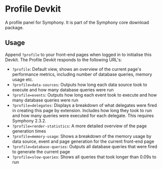 # Profile Devkit

A profile panel for Symphony. It is part of the Symphony core download package.

## Usage

Append `?profile` to your front-end pages when logged in to initialise this Devkit. The Profile Devkit responds to the following URL's:

- `?profile`: Default view, shows an overview of the current page's performance metrics, including number of database queries, memory usage etc.
- `?profile=data-sources`: Outputs how long each data source took to execute and how many database queries were run
- `?profile=events`: Outputs how long each event took to execute and how many database queries were run
- `?profile=delegates`: Displays a breakdown of what delegates were fired in creating this page by extension. Includes how long they took to run and how many queries were executed for each delegate. This requires Symphony 2.3.2.
- `?profile=render-statistics`: A more detailed overview of the page generation times
- `?profile=memory-usage`: Shows a breakdown of the memory usage by data source, event and page generation for the current front-end page
- `?profile=database-queries`: Outputs all database queries that were fired to generate the current page
- `?profile=slow-queries`: Shows all queries that took longer than 0.09s to run